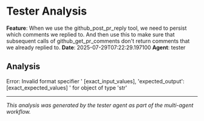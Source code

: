 # Tester Analysis

**Feature**: When we use the github_post_pr_reply tool, we need to persist which comments we replied to. And then use this to make sure that subsequent calls of github_get_pr_comments don't return comments that we already replied to.
**Date**: 2025-07-29T07:22:29.197100
**Agent**: tester

## Analysis

Error: Invalid format specifier ' [exact_input_values],
        'expected_output': [exact_expected_values]
    ' for object of type 'str'

---
*This analysis was generated by the tester agent as part of the multi-agent workflow.*
